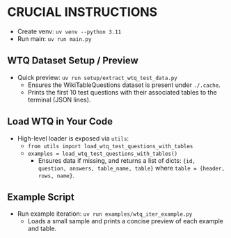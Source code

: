 # CRUCIAL INSTRUCTIONS

- Create venv: `uv venv --python 3.11`
- Run main: `uv run main.py`

## WTQ Dataset Setup / Preview

- Quick preview: `uv run setup/extract_wtq_test_data.py`
  - Ensures the WikiTableQuestions dataset is present under `./.cache`.
  - Prints the first 10 test questions with their associated tables to the terminal (JSON lines).

## Load WTQ in Your Code

- High-level loader is exposed via `utils`:
  - `from utils import load_wtq_test_questions_with_tables`
  - `examples = load_wtq_test_questions_with_tables()`
    - Ensures data if missing, and returns a list of dicts:
      `{id, question, answers, table_name, table}` where `table = {header, rows, name}`.

## Example Script

- Run example iteration: `uv run examples/wtq_iter_example.py`
  - Loads a small sample and prints a concise preview of each example and table.
